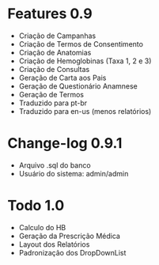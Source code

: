 # Features 0.9
* Criação de Campanhas
* Criação de Termos de Consentimento
* Criação de Anatomias
* Criação de Hemoglobinas (Taxa 1, 2 e 3)
* Criação de Consultas
* Geração de Carta aos Pais
* Geração de Questionário Anamnese
* Geração de Termos
* Traduzido para pt-br 
* Traduzido para en-us (menos relatórios)

# Change-log 0.9.1
* Arquivo .sql do banco
* Usuário do sistema: admin/admin

# Todo 1.0
* Calculo do HB
* Geração da Prescrição Médica
* Layout dos Relatórios
* Padronização dos DropDownList
